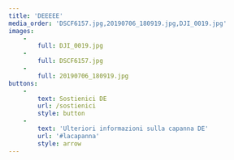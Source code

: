 ```yaml
---
title: 'DEEEEE'
media_order: 'DSCF6157.jpg,20190706_180919.jpg,DJI_0019.jpg'
images:
    -
        full: DJI_0019.jpg
    -
        full: DSCF6157.jpg
    -
        full: 20190706_180919.jpg
buttons:
    -
        text: Sostienici DE
        url: /sostienici
        style: button
    -
        text: 'Ulteriori informazioni sulla capanna DE'
        url: '#lacapanna'
        style: arrow
---
```


